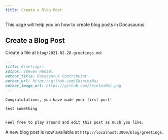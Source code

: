 ```yaml
---
title: Create a Blog Post
---
```


This page will help you on how to create blog posts in Docusaurus.

## Create a Blog Post

Create a file at `blog/2021-02-28-greetings.md`:

```md title="blog/2021-02-28-greetings.md"
---
title: Greetings!
author: Steven Hansel
author_title: Docusaurus Contributor
author_url: https://github.com/ShinteiMai
author_image_url: https://github.com/ShinteiMai.png
---

Congratulations, you have made your first post!

test something


Feel free to play around and edit this post as much you like.
```

A new blog post is now available at `http://localhost:3000/blog/greetings`.
